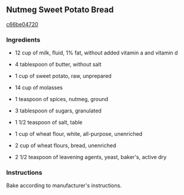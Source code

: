 ## Nutmeg Sweet Potato Bread

[c66be04720](http://www.food.com/recipe/nutmeg-sweet-potato-bread-297577)

### Ingredients

 - 12 cup of milk, fluid, 1% fat, without added vitamin a and vitamin d

 - 4 tablespoon of butter, without salt

 - 1 cup of sweet potato, raw, unprepared

 - 14 cup of molasses

 - 1 teaspoon of spices, nutmeg, ground

 - 3 tablespoon of sugars, granulated

 - 1 1/2 teaspoon of salt, table

 - 1 cup of wheat flour, white, all-purpose, unenriched

 - 2 cup of wheat flours, bread, unenriched

 - 2 1/2 teaspoon of leavening agents, yeast, baker's, active dry

### Instructions

Bake according to manufacturer's instructions.